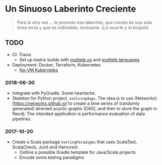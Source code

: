 # Un Sinuoso Laberinto Creciente

> Para la otra vez ... le prometo ese laberinto, que consta de una sola línea recta y que es indivisible, incesante. (_La muerte y la brújula_)

## TODO
* CI: Travis 
    * Set up matrix builds with [multiple os](https://docs.travis-ci.com/user/multi-os/) and [multiple 
languages](https://stackoverflow.com/questions/27644586/how-to-set-up-travis-ci-with-multiple-languages)
* Deployment: Docker, Terraform, Kubernetes
    * [No-VM Kubernetes](https://blog.travis-ci.com/2017-10-26-running-kubernetes-on-travis-ci-with-minikube)

### 2018-06-30

* Integrate with PyGradle. Some heartache. 
* Skeleton for Python project, `evolvingdags`. The idea is to use (Networkx)[https://networkx.github.io] to 
create a time series of (randomly generated) directed acyclic graphs (DAG), and then to
store the graph in Neo4j. The intended application is performance evaluation of data pipelines.


### 2017-10-20
* Create a Scala package `testingParadigms` that uses ScalaTest, ScalaCheck, Junit and Hamcrest 
    * Outline a possible Gradle template for Java/Scala projects 
    * Encode some testing paradigms 
